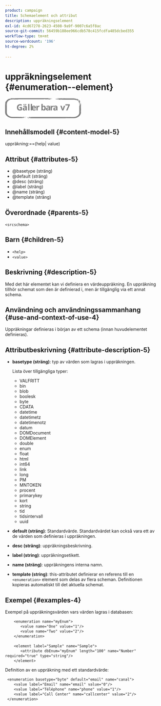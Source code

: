 ```yaml
---
product: campaign
title: Schemaelement och attribut
description: uppräkningselement
exl-id: 4cd67278-2623-4508-9a9f-9007c6a5f8ac
source-git-commit: 56459b188ee966cdb578c415fcdfa485dcbed355
workflow-type: tm+mt
source-wordcount: '196'
ht-degree: 2%

---
```


# uppräkningselement {#enumeration--element}

![](../../../assets/v7-only.svg)

## Innehållsmodell {#content-model-5}

uppräkning:==(help| value)

## Attribut {#attributes-5}

* @basetype (sträng)
* @default (sträng)
* @desc (sträng)
* @label (sträng)
* @name (sträng)
* @template (sträng)

## Överordnade {#parents-5}

`<srcschema>`

## Barn {#children-5}

* `<help>`
* `<value>`

## Beskrivning {#description-5}

Med det här elementet kan vi definiera en värdeuppräkning. En uppräkning tillhör schemat som den är definierad i, men är tillgänglig via ett annat schema.

## Användning och användningssammanhang {#use-and-context-of-use-4}

Uppräkningar definieras i början av ett schema (innan huvudelementet definieras).

## Attributbeskrivning {#attribute-description-5}

* **basetype (sträng)**: typ av värden som lagras i uppräkningen.

   Lista över tillgängliga typer:

   * VALFRITT
   * bin
   * blob
   * boolesk
   * byte
   * CDATA
   * datetime
   * datetimetz
   * datetimenotz
   * datum
   * DOMDocument
   * DOMElement
   * double
   * enum
   * float
   * html
   * int64
   * link
   * long
   * PM
   * MNTOKEN
   * procent
   * primarykey
   * kort
   * string
   * tid
   * tidsintervall
   * uuid

* **default (sträng)**: Standardvärde. Standardvärdet kan också vara ett av de värden som definieras i uppräkningen.
* **desc (sträng)**: uppräkningsbeskrivning.
* **label (string)**: uppräkningsetikett.
* **name (sträng)**: uppräkningens interna namn.
* **template (string)**: this-attributet definierar en referens till en `<enumeration>` element som delas av flera scheman. Definitionen kopieras automatiskt till det aktuella schemat.

## Exempel {#examples-4}

Exempel på uppräkningsvärden vars värden lagras i databasen:

```
    <enumeration name="myEnum">
       <value name="One" value="1"/>
       <value name="Two" value="2"/>
    </enumeration>

    <element label="Sample" name="Sample">
       <attribute dbEnum="myEnum" length="100" name="Number" required="true" type="string"/>
    </element>
```

Definition av en uppräkning med ett standardvärde:

```
 <enumeration basetype="byte" default="email" name="canal">
    <value label="Email" name="email" value="0"/> 
    <value label="Téléphone" name="phone" value="1"/>
    <value label="Call Center" name="callcenter" value="2"/>
 </enumeration>
```
